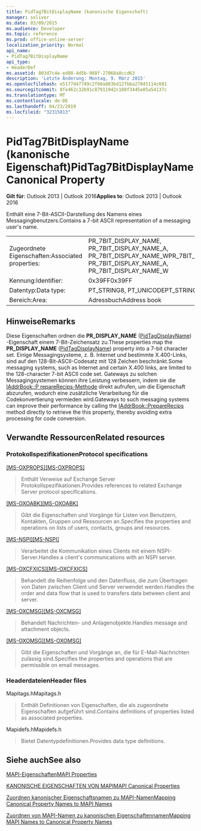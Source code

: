 ```yaml
---
title: PidTag7BitDisplayName (kanonische Eigenschaft)
manager: soliver
ms.date: 03/09/2015
ms.audience: Developer
ms.topic: reference
ms.prod: office-online-server
localization_priority: Normal
api_name:
- PidTag7BitDisplayName
api_type:
- HeaderDef
ms.assetid: 803d7c4e-ed80-4d5b-988f-27068a8ccd63
description: 'Letzte Änderung: Montag, 9. März 2015'
ms.openlocfilehash: e5177d47749c2f60a883bd12fbba27045114c601
ms.sourcegitcommit: 8fe462c32b91c87911942c188f3445e85a54137c
ms.translationtype: MT
ms.contentlocale: de-DE
ms.lasthandoff: 04/23/2019
ms.locfileid: "32315813"
---
```

# <a name="pidtag7bitdisplayname-canonical-property"></a><span data-ttu-id="a64f6-103">PidTag7BitDisplayName (kanonische Eigenschaft)</span><span class="sxs-lookup"><span data-stu-id="a64f6-103">PidTag7BitDisplayName Canonical Property</span></span>

  
  
<span data-ttu-id="a64f6-104">**Gilt für**: Outlook 2013 | Outlook 2016</span><span class="sxs-lookup"><span data-stu-id="a64f6-104">**Applies to**: Outlook 2013 | Outlook 2016</span></span> 
  
<span data-ttu-id="a64f6-105">Enthält eine 7-Bit-ASCII-Darstellung des Namens eines Messagingbenutzers.</span><span class="sxs-lookup"><span data-stu-id="a64f6-105">Contains a 7-bit ASCII representation of a messaging user's name.</span></span> 
  
|||
|:-----|:-----|
|<span data-ttu-id="a64f6-106">Zugeordnete Eigenschaften:</span><span class="sxs-lookup"><span data-stu-id="a64f6-106">Associated properties:</span></span>  <br/> |<span data-ttu-id="a64f6-107">PR_7BIT_DISPLAY_NAME, PR_7BIT_DISPLAY_NAME_A, PR_7BIT_DISPLAY_NAME_W</span><span class="sxs-lookup"><span data-stu-id="a64f6-107">PR_7BIT_DISPLAY_NAME, PR_7BIT_DISPLAY_NAME_A, PR_7BIT_DISPLAY_NAME_W</span></span>  <br/> |
|<span data-ttu-id="a64f6-108">Kennung:</span><span class="sxs-lookup"><span data-stu-id="a64f6-108">Identifier:</span></span>  <br/> |<span data-ttu-id="a64f6-109">0x39FF</span><span class="sxs-lookup"><span data-stu-id="a64f6-109">0x39FF</span></span>  <br/> |
|<span data-ttu-id="a64f6-110">Datentyp:</span><span class="sxs-lookup"><span data-stu-id="a64f6-110">Data type:</span></span>  <br/> |<span data-ttu-id="a64f6-111">PT_STRING8, PT_UNICODE</span><span class="sxs-lookup"><span data-stu-id="a64f6-111">PT_STRING8, PT_UNICODE</span></span>  <br/> |
|<span data-ttu-id="a64f6-112">Bereich:</span><span class="sxs-lookup"><span data-stu-id="a64f6-112">Area:</span></span>  <br/> |<span data-ttu-id="a64f6-113">Adressbuch</span><span class="sxs-lookup"><span data-stu-id="a64f6-113">Address book</span></span>  <br/> |
   
## <a name="remarks"></a><span data-ttu-id="a64f6-114">Hinweise</span><span class="sxs-lookup"><span data-stu-id="a64f6-114">Remarks</span></span>

<span data-ttu-id="a64f6-115">Diese Eigenschaften ordnen die **PR_DISPLAY_NAME** ([PidTagDisplayName](pidtagdisplayname-canonical-property.md)) -Eigenschaft einem 7-Bit-Zeichensatz zu.</span><span class="sxs-lookup"><span data-stu-id="a64f6-115">These properties map the **PR_DISPLAY_NAME** ([PidTagDisplayName](pidtagdisplayname-canonical-property.md)) property into a 7-bit character set.</span></span> <span data-ttu-id="a64f6-116">Einige Messagingsysteme, z. B. Internet und bestimmte X.400-Links, sind auf den 128-Bit-ASCII-Codesatz mit 128 Zeichen beschränkt.</span><span class="sxs-lookup"><span data-stu-id="a64f6-116">Some messaging systems, such as Internet and certain X.400 links, are limited to the 128-character 7-bit ASCII code set.</span></span> <span data-ttu-id="a64f6-117">Gateways zu solchen Messagingsystemen können ihre Leistung verbessern, indem sie die [IAddrBook::P repareRecips-Methode](iaddrbook-preparerecips.md) direkt aufrufen, um die Eigenschaft abzurufen, wodurch eine zusätzliche Verarbeitung für die Codekonvertierung vermieden wird.</span><span class="sxs-lookup"><span data-stu-id="a64f6-117">Gateways to such messaging systems can improve their performance by calling the [IAddrBook::PrepareRecips](iaddrbook-preparerecips.md) method directly to retrieve the this property, thereby avoiding extra processing for code conversion.</span></span> 
  
## <a name="related-resources"></a><span data-ttu-id="a64f6-118">Verwandte Ressourcen</span><span class="sxs-lookup"><span data-stu-id="a64f6-118">Related resources</span></span>

### <a name="protocol-specifications"></a><span data-ttu-id="a64f6-119">Protokollspezifikationen</span><span class="sxs-lookup"><span data-stu-id="a64f6-119">Protocol specifications</span></span>

<span data-ttu-id="a64f6-120">[[MS-OXPROPS]](https://msdn.microsoft.com/library/f6ab1613-aefe-447d-a49c-18217230b148%28Office.15%29.aspx)</span><span class="sxs-lookup"><span data-stu-id="a64f6-120">[[MS-OXPROPS]](https://msdn.microsoft.com/library/f6ab1613-aefe-447d-a49c-18217230b148%28Office.15%29.aspx)</span></span>
  
> <span data-ttu-id="a64f6-121">Enthält Verweise auf Exchange Server Protokollspezifikationen.</span><span class="sxs-lookup"><span data-stu-id="a64f6-121">Provides references to related Exchange Server protocol specifications.</span></span>
    
<span data-ttu-id="a64f6-122">[[MS-OXOABK]](https://msdn.microsoft.com/library/f4cf9b4c-9232-4506-9e71-2270de217614%28Office.15%29.aspx)</span><span class="sxs-lookup"><span data-stu-id="a64f6-122">[[MS-OXOABK]](https://msdn.microsoft.com/library/f4cf9b4c-9232-4506-9e71-2270de217614%28Office.15%29.aspx)</span></span>
  
> <span data-ttu-id="a64f6-123">Gibt die Eigenschaften und Vorgänge für Listen von Benutzern, Kontakten, Gruppen und Ressourcen an.</span><span class="sxs-lookup"><span data-stu-id="a64f6-123">Specifies the properties and operations on lists of users, contacts, groups and resources.</span></span>
    
<span data-ttu-id="a64f6-124">[[MS-NSPI]](https://msdn.microsoft.com/library/6dd0a3ea-b4d4-4a73-a857-add03a89a543%28Office.15%29.aspx)</span><span class="sxs-lookup"><span data-stu-id="a64f6-124">[[MS-NSPI]](https://msdn.microsoft.com/library/6dd0a3ea-b4d4-4a73-a857-add03a89a543%28Office.15%29.aspx)</span></span>
  
> <span data-ttu-id="a64f6-125">Verarbeitet die Kommunikation eines Clients mit einem NSPI-Server.</span><span class="sxs-lookup"><span data-stu-id="a64f6-125">Handles a client's communications with an NSPI server.</span></span>
    
<span data-ttu-id="a64f6-126">[[MS-OXCFXICS]](https://msdn.microsoft.com/library/b9752f3d-d50d-44b8-9e6b-608a117c8532%28Office.15%29.aspx)</span><span class="sxs-lookup"><span data-stu-id="a64f6-126">[[MS-OXCFXICS]](https://msdn.microsoft.com/library/b9752f3d-d50d-44b8-9e6b-608a117c8532%28Office.15%29.aspx)</span></span>
  
> <span data-ttu-id="a64f6-127">Behandelt die Reihenfolge und den Datenfluss, die zum Übertragen von Daten zwischen Client und Server verwendet werden.</span><span class="sxs-lookup"><span data-stu-id="a64f6-127">Handles the order and data flow that is used to transfers data between client and server.</span></span>
    
<span data-ttu-id="a64f6-128">[[MS-OXCMSG]](https://msdn.microsoft.com/library/7fd7ec40-deec-4c06-9493-1bc06b349682%28Office.15%29.aspx)</span><span class="sxs-lookup"><span data-stu-id="a64f6-128">[[MS-OXCMSG]](https://msdn.microsoft.com/library/7fd7ec40-deec-4c06-9493-1bc06b349682%28Office.15%29.aspx)</span></span>
  
> <span data-ttu-id="a64f6-129">Behandelt Nachrichten- und Anlagenobjekte.</span><span class="sxs-lookup"><span data-stu-id="a64f6-129">Handles message and attachment objects.</span></span>
    
<span data-ttu-id="a64f6-130">[[MS-OXOMSG]](https://msdn.microsoft.com/library/daa9120f-f325-4afb-a738-28f91049ab3c%28Office.15%29.aspx)</span><span class="sxs-lookup"><span data-stu-id="a64f6-130">[[MS-OXOMSG]](https://msdn.microsoft.com/library/daa9120f-f325-4afb-a738-28f91049ab3c%28Office.15%29.aspx)</span></span>
  
> <span data-ttu-id="a64f6-131">Gibt die Eigenschaften und Vorgänge an, die für E-Mail-Nachrichten zulässig sind.</span><span class="sxs-lookup"><span data-stu-id="a64f6-131">Specifies the properties and operations that are permissible on email messages.</span></span>
    
### <a name="header-files"></a><span data-ttu-id="a64f6-132">Headerdateien</span><span class="sxs-lookup"><span data-stu-id="a64f6-132">Header files</span></span>

<span data-ttu-id="a64f6-133">Mapitags.h</span><span class="sxs-lookup"><span data-stu-id="a64f6-133">Mapitags.h</span></span>
  
> <span data-ttu-id="a64f6-134">Enthält Definitionen von Eigenschaften, die als zugeordnete Eigenschaften aufgeführt sind.</span><span class="sxs-lookup"><span data-stu-id="a64f6-134">Contains definitions of properties listed as associated properties.</span></span>
    
<span data-ttu-id="a64f6-135">Mapidefs.h</span><span class="sxs-lookup"><span data-stu-id="a64f6-135">Mapidefs.h</span></span>
  
> <span data-ttu-id="a64f6-136">Bietet Datentypdefinitionen.</span><span class="sxs-lookup"><span data-stu-id="a64f6-136">Provides data type definitions.</span></span>
    
## <a name="see-also"></a><span data-ttu-id="a64f6-137">Siehe auch</span><span class="sxs-lookup"><span data-stu-id="a64f6-137">See also</span></span>



[<span data-ttu-id="a64f6-138">MAPI-Eigenschaften</span><span class="sxs-lookup"><span data-stu-id="a64f6-138">MAPI Properties</span></span>](mapi-properties.md)
  
[<span data-ttu-id="a64f6-139">KANONISCHE EIGENSCHAFTEN VON MAPI</span><span class="sxs-lookup"><span data-stu-id="a64f6-139">MAPI Canonical Properties</span></span>](mapi-canonical-properties.md)
  
[<span data-ttu-id="a64f6-140">Zuordnen kanonischer Eigenschaftsnamen zu MAPI-Namen</span><span class="sxs-lookup"><span data-stu-id="a64f6-140">Mapping Canonical Property Names to MAPI Names</span></span>](mapping-canonical-property-names-to-mapi-names.md)
  
[<span data-ttu-id="a64f6-141">Zuordnen von MAPI-Namen zu kanonischen Eigenschaftennamen</span><span class="sxs-lookup"><span data-stu-id="a64f6-141">Mapping MAPI Names to Canonical Property Names</span></span>](mapping-mapi-names-to-canonical-property-names.md)

